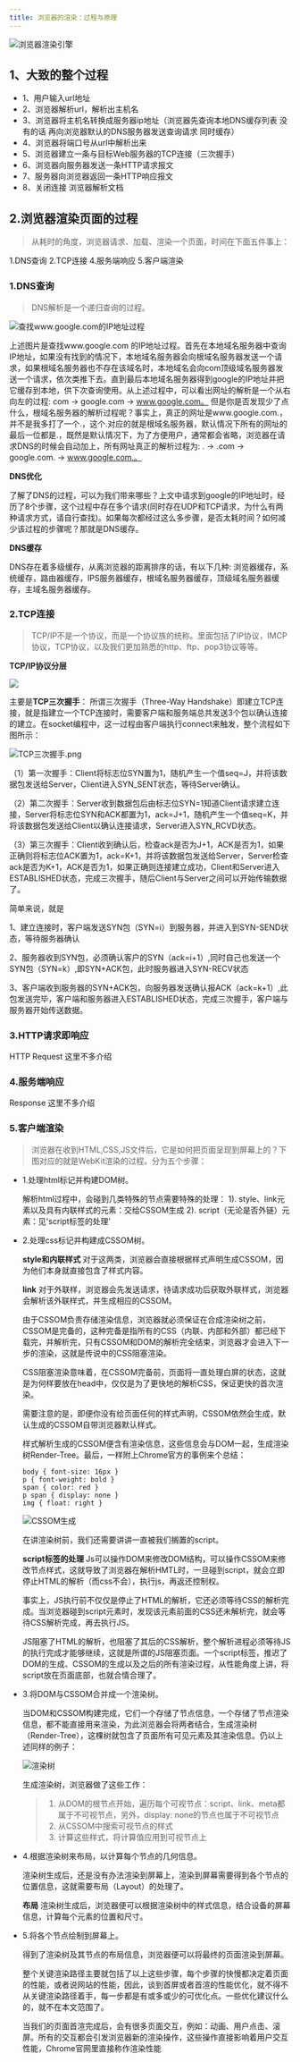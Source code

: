 ```yaml
---
title: 浏览器的渲染：过程与原理
---
```

![浏览器渲染引擎](./images/1534471648325.png)
## 1、大致的整个过程
* 1、用户输入url地址
* 2、浏览器解析url，解析出主机名
* 3、浏览器将主机名转换成服务器ip地址（浏览器先查询本地DNS缓存列表 没有的话 再向浏览器默认的DNS服务器发送查询请求 同时缓存）
* 4、浏览器将端口号从url中解析出来
* 5、浏览器建立一条与目标Web服务器的TCP连接（三次握手）
* 6、浏览器向服务器发送一条HTTP请求报文
* 7、服务器向浏览器返回一条HTTP响应报文
* 8、关闭连接 浏览器解析文档
## 2.浏览器渲染页面的过程
> 从耗时的角度，浏览器请求、加载、渲染一个页面，时间在下面五件事上：

1.DNS查询
2.TCP连接
4.服务端响应
5.客户端渲染

### 1.DNS查询
>DNS解析是一个递归查询的过程。
    
![查找www.google.com的IP地址过程](https://image-static.segmentfault.com/161/828/1618288278-57f00bf9444dd)

上述图片是查找www.google.com 的IP地址过程。首先在本地域名服务器中查询IP地址，如果没有找到的情况下，本地域名服务器会向根域名服务器发送一个请求，如果根域名服务器也不存在该域名时，本地域名会向com顶级域名服务器发送一个请求，依次类推下去。直到最后本地域名服务器得到google的IP地址并把它缓存到本地，供下次查询使用。从上述过程中，可以看出网址的解析是一个从右向左的过程: com -> google.com -> www.google.com。 但是你是否发现少了点什么，根域名服务器的解析过程呢？事实上，真正的网址是www.google.com.， 并不是我多打了一个.，这个.对应的就是根域名服务器，默认情况下所有的网址的最后一位都是.，既然是默认情况下，为了方便用户，通常都会省略，浏览器在请求DNS的时候会自动加上，所有网址真正的解析过程为: . -> .com -> google.com. -> www.google.com.。

  **DNS优化**

  了解了DNS的过程，可以为我们带来哪些？上文中请求到google的IP地址时，经历了8个步骤，这个过程中存在多个请求(同时存在UDP和TCP请求，为什么有两种请求方式，请自行查找)。如果每次都经过这么多步骤，是否太耗时间？如何减少该过程的步骤呢？那就是DNS缓存。
  
  **DNS缓存**
  
  DNS存在着多级缓存，从离浏览器的距离排序的话，有以下几种: 浏览器缓存，系统缓存，路由器缓存，IPS服务器缓存，根域名服务器缓存，顶级域名服务器缓存，主域名服务器缓存。
  
### 2.TCP连接
>TCP/IP不是一个协议，而是一个协议族的统称。里面包括了IP协议，IMCP协议，TCP协议，以及我们更加熟悉的http、ftp、pop3协议等等。

**TCP/IP协议分层**

![](https://upload-images.jianshu.io/upload_images/2964446-1fd7a0f3216c0530.jpg?imageMogr2/auto-orient/strip%7CimageView2/2/w/284)

主要是**TCP三次握手**：
所谓三次握手（Three-Way Handshake）即建立TCP连接，就是指建立一个TCP连接时，需要客户端和服务端总共发送3个包以确认连接的建立。在socket编程中，这一过程由客户端执行connect来触发，整个流程如下图所示：

![TCP三次握手.png](https://upload-images.jianshu.io/upload_images/2964446-aa923712d5218eeb.png?imageMogr2/auto-orient/strip%7CimageView2/2/w/517)

（1）第一次握手：Client将标志位SYN置为1，随机产生一个值seq=J，并将该数据包发送给Server，Client进入SYN_SENT状态，等待Server确认。

（2）第二次握手：Server收到数据包后由标志位SYN=1知道Client请求建立连接，Server将标志位SYN和ACK都置为1，ack=J+1，随机产生一个值seq=K，并将该数据包发送给Client以确认连接请求，Server进入SYN_RCVD状态。

（3）第三次握手：Client收到确认后，检查ack是否为J+1，ACK是否为1，如果正确则将标志位ACK置为1，ack=K+1，并将该数据包发送给Server，Server检查ack是否为K+1，ACK是否为1，如果正确则连接建立成功，Client和Server进入ESTABLISHED状态，完成三次握手，随后Client与Server之间可以开始传输数据了。

简单来说，就是

1、建立连接时，客户端发送SYN包（SYN=i）到服务器，并进入到SYN-SEND状态，等待服务器确认

2、服务器收到SYN包，必须确认客户的SYN（ack=i+1）,同时自己也发送一个SYN包（SYN=k）,即SYN+ACK包，此时服务器进入SYN-RECV状态

3、客户端收到服务器的SYN+ACK包，向服务器发送确认报ACK（ack=k+1）,此包发送完毕，客户端和服务器进入ESTABLISHED状态，完成三次握手，客户端与服务器开始传送数据。
### 3.HTTP请求即响应
HTTP Request 这里不多介绍
### 4.服务端响应
Response 这里不多介绍
### 5.客户端渲染
> 浏览器在收到HTML,CSS,JS文件后，它是如何把页面呈现到屏幕上的？下图对应的就是WebKit渲染的过程。分为五个步骤：

* 1.处理html标记并构建DOM树。

     解析html过程中，会碰到几类特殊的节点需要特殊的处理：
	 1). style、link元素以及具有内联样式的元素：交给CSSOM生成
	 2). script（无论是否外链）元素：见'script标签的处理'
	 
* 2.处理css标记并构建成CSSOM树。

    **style和内联样式**
	对于这两类，浏览器会直接根据样式声明生成CSSOM，因为他们本身就直接包含了样式内容。
	
	**link**
	对于外联样，浏览器会先发送请求，待请求成功后获取外联样式，浏览器会解析该外联样式，并生成相应的CSSOM。
	
	由于CSSOM负责存储渲染信息，浏览器就必须保证在合成渲染树之前，CSSOM是完备的，这种完备是指所有的CSS（内联、内部和外部）都已经下载完，并解析完，只有CSSOM和DOM的解析完全结束，浏览器才会进入下一步的渲染，这就是传说中的CSS阻塞渲染。
	
	CSS阻塞渲染意味着，在CSSOM完备前，页面将一直处理白屏的状态，这就是为何样要放在head中，仅仅是为了更快地的解析CSS，保证更快的首次渲染。
	
	需要注意的是，即便你没有给页面任何的样式声明，CSSOM依然会生成，默认生成的CSSOM自带浏览器默认样式。
	
	样式解析生成的CSSOM便含有渲染信息，这些信息会与DOM一起，生成渲染树Render-Tree。最后，一样附上Chrome官方的事例来个总结：
	
	```css?linenums
	body { font-size: 16px }
	p { font-weight: bold }
	span { color: red }
	p span { display: none }
	img { float: right }
	```

	![CSSOM生成](https://upload-images.jianshu.io/upload_images/2699594-3d61fd1e1c9ebbe2.png?imageMogr2/auto-orient/strip%7CimageView2/2/w/700)
	
	在讲渲染树前，我们还需要讲讲一直被我们搁置的script。
	
	**script标签的处理**
	Js可以操作DOM来修改DOM结构，可以操作CSSOM来修改节点样式，这就导致了浏览器在解析HMTL时，一旦碰到script，就会立即停止HTML的解析（而css不会），执行js，再返还控制权。
	
	事实上，JS执行前不仅仅是停止了HTML的解析，它还必须等待CSS的解析完成。当浏览器碰到script元素时，发现该元素前面的CSS还未解析完，就会等待CSS解析完成，再去执行JS。
	
	JS阻塞了HTML的解析，也阻塞了其后的CSS解析，整个解析进程必须等待JS的执行完成才能够继续，这就是所谓的JS阻塞页面。一个script标签，推迟了DOM的生成、CSSOM的生成以及之后的所有渲染过程，从性能角度上讲，将script放在页面底部，也就合情合理了。
	
* 3.将DOM与CSSOM合并成一个渲染树。

     当DOM和CSSOM构建完成，它们一个存储了节点信息，一个存储了节点渲染信息，都不能直接用来渲染，为此浏览器会将两者结合，生成渲染树（Render-Tree），这棵树就包含了页面所有可见元素及其渲染信息。仍以上述同样的例子：
	 
	 ![渲染树](https://upload-images.jianshu.io/upload_images/2699594-5270ec2aabd2e75b.png?imageMogr2/auto-orient/strip%7CimageView2/2/w/700)
	 
	 生成渲染树，浏览器做了这些工作：
	 >1. 从DOM的根节点开始，遍历每个可视节点：script、link、meta都属于不可视节点，另外，display: none的节点也属于不可视节点
     >2. 从CSSOM中搜索可视节点的样式
     >3. 计算这些样式，将计算值应用到可视节点上
     
	
* 4.根据渲染树来布局，以计算每个节点的几何信息。
     
	 渲染树生成后，还是没有办法渲染到屏幕上，渲染到屏幕需要得到各个节点的位置信息，这就需要布局（Layout）的处理了。
	 
	 **布局**
	  渲染树生成后，浏览器便可以根据渲染树中的样式信息，结合设备的屏幕信息，计算每个元素的位置和尺寸。
* 5.将各个节点绘制到屏幕上。
     
	 得到了渲染树及其节点的布局信息，浏览器便可以将最终的页面渲染到屏幕。
	 
	 整个关键渲染路径主要就包括了以上这些步骤，每个步骤的快慢都决定着页面的性能，或者说网站的性能，因此，谈到首屏或者首渲的性能优化，就不得不从关键渲染路径着手，每一步都是有或多或少的可优化点。一些优化建议什么的，就不在本文范围了。
	 
	 当我们的页面首渲完成后，会有很多页面交互，例如：动画、用户点击、滚屏。所有的交互都会引发浏览器新的渲染操作，这些操作直接影响着用户交互性能，Chrome官网里直接称作渲染性能
	  
